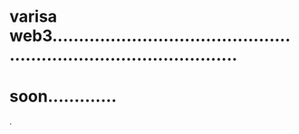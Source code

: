 # varisa web3........................................................................................
# soon.............
.
